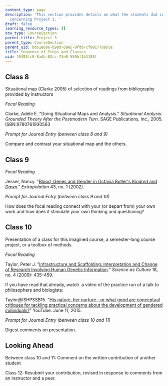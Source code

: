 ```yaml
---
content_type: page
description: 'This section provides details on what the students did in the classes
  concerning Project 3. '
draft: false
learning_resource_types: []
ocw_type: CourseSection
parent_title: Project 3
parent_type: CourseSection
parent_uid: bd61e886-b98d-09e5-9fdd-cf99177895ce
title: Sequence of Steps and Classes
uid: f0405fc0-8adb-02cc-73e0-559bf1b1185f
---
```

## Class 8

Situational map (Clarke 2005) of selection of readings from bibliography provided by instructors

*Focal Reading*

Clarke, Adele E. "Doing Situational Maps and Analysis." *Situational Analysis: Grounded Theory After the Postmodern Turn.* SAGE Publications, Inc., 2005. ISBN:9780761930563

*Prompt for Journal Entry (between class 8 and 9)*

Compare and contrast your situational map and the others.

## Class 9

*Focal Reading*

Jesser, Nancy. "[Blood, Genes and Gender in Octavia Butler's *Kindred* and *Dawn*](http://online.liverpooluniversitypress.co.uk/doi/abs/10.3828/extr.2002.43.1.05)." *Extrapolation* 43, no. 1 (2002).

*Prompt for Journal Entry (between class 9 and 10)*

How does the focal reading connect with your (or depart from) your own work and how does it stimulate your own thinking and questioning?

## Class 10

Presentation of a class for this imagined course, a semester-long course project, or a toolbox of methods.

*Focal Reading*

Taylor, Peter J. "[Infrastructure and Scaffolding: Interpretation and Change of Research Involving Human Genetic Information](http://www.tandfonline.com/doi/abs/10.1080/09505430902946649)." *Science as Culture* 18, no. 4 (2009): 435–459. 

If you have read that already, watch  a video of the practice run of a talk to philosophers and biologists:

Taylor@ISHPSSB15. "[His nature, her nurture—or what good are conceptual critiques for tackling practical concerns about the development of gendered individuals?](https://www.youtube.com/watch?v=gE75Cf_8K34&feature=youtu.be)" YouTube. June 11, 2015. 

*Prompt for Journal Entry (between class 10 and 11)*

Digest comments on presentation.

## Looking Ahead

Between class 10 and 11: Comment on the written contribution of another student

Class 12: Resubmit your contribution, revised in response to comments from an instructor and a peer.